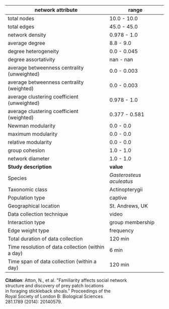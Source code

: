 network attribute|range
---|---
total nodes|10.0 - 10.0
total edges|45.0 - 45.0
network density|0.978 - 1.0
average degree|8.8 - 9.0
degree heterogeneity|0.0 - 0.045
degree assortativity|nan - nan
average betweenness centrality (unweighted)|0.0 - 0.003
average betweenness centrality (weighted)|0.0 - 0.003
average clustering coefficient (unweighted)|0.978 - 1.0
average clustering coefficient (weighted)|0.377 - 0.581
Newman modularity|0.0 - 0.0
maximum modularity|0.0 - 0.0
relative modularity|0.0 - 0.0
group cohesion|1.0 - 1.0
network diameter|1.0 - 1.0
**Study description**|**value**
Species|*Gasterosteus aculeatus*
Taxonomic class|Actinopterygii
Population type|captive
Geographical location|St. Andrews, UK
Data collection technique|video
Interaction type|group membership
Edge weight type|frequency
Total duration of data collection|120 min
Time resolution of data collection (within a day)|6 min
Time span of data collection (within a day)|120 min
**Citation**: Atton, N., et al. "Familiarity affects social network <br> structure and discovery of prey patch locations <br> in foraging stickleback shoals." Proceedings of the <br> Royal Society of London B: Biological Sciences <br> 281.1789 (2014): 20140579.